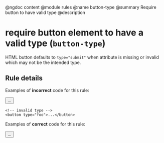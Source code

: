 @ngdoc content
@module rules
@name button-type
@summary Require button to have valid type
@description

# require button element to have a valid type (`button-type`)

HTML button defaults to `type="submit"` when attribute is missing or invalid
which may not be the intended type.

## Rule details

Examples of **incorrect** code for this rule:

<validate name="incorrenct" rules="button-type">
    <!-- missing type -->
    <button>...</button>

    <!-- invalid type -->
    <button type="foo">...</button>
</validate>

Examples of **correct** code for this rule:

<validate name="correct" rules="button-type">
    <button type="button">...</button>
</validate>
